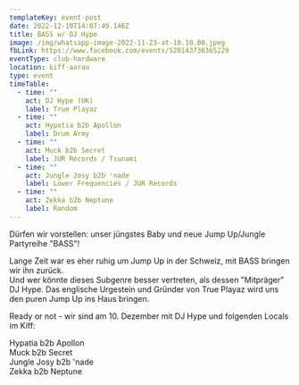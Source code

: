 ```yaml
---
templateKey: event-post
date: 2022-12-10T14:07:49.146Z
title: BASS w/ DJ Hype
image: /img/whatsapp-image-2022-11-23-at-10.10.00.jpeg
fbLink: https://www.facebook.com/events/520143736365229
eventType: club-hardware
location: kiff-aarau
type: event
timeTable:
  - time: ""
    act: DJ Hype (UK)
    label: True Playaz
  - time: ""
    act: Hypatia b2b Apollon
    label: Drum Army
  - time: ""
    act: Muck b2b Secret
    label: JUR Records / Tsunami
  - time: ""
    act: Jungle Josy b2b 'nade
    label: Lower Frequencies / JUR Records
  - time: ""
    act: Zekka b2b Neptune
    label: Random
---
```

Dürfen wir vorstellen: unser jüngstes Baby und neue Jump Up/Jungle Partyreihe "BASS"!

Lange Zeit war es eher ruhig um Jump Up in der Schweiz, mit BASS bringen wir ihn zurück.\
Und wer könnte dieses Subgenre besser vertreten, als dessen "Mitpräger" DJ Hype. Das englische Urgestein und Gründer von True Playaz wird uns den puren Jump Up ins Haus bringen.

Ready or not - wir sind am 10. Dezember mit DJ Hype und folgenden Locals im Kiff:

Hypatia b2b Apollon\
Muck b2b Secret\
Jungle Josy b2b 'nade\
Zekka b2b Neptune